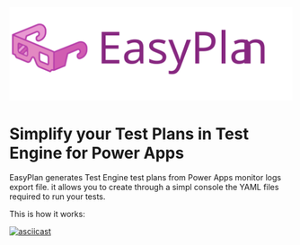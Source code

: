 ![EasyPlan logo](/Brand/easyplan-title.svg "EasyPlan Logo")

# Simplify your Test Plans in Test Engine for Power Apps
EasyPlan generates Test Engine test plans from Power Apps monitor logs export file. it allows you to create through a simpl console the YAML files required to run your tests.

This is how it works:

[![asciicast](https://asciinema.org/a/AETMg5MCE7xeJVZT9OK2z4zFo.svg)](https://asciinema.org/a/AETMg5MCE7xeJVZT9OK2z4zFo)
